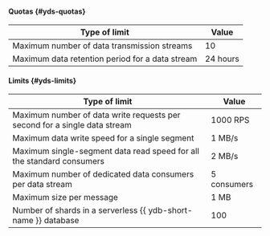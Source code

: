 #### Quotas {#yds-quotas}

| Type of limit | Value |
--- | ---
| Maximum number of data transmission streams | 10 |
| Maximum data retention period for a data stream | 24 hours |

#### Limits {#yds-limits}

| Type of limit | Value |
--- | ---
| Maximum number of data write requests per second for a single data stream | 1000 RPS |
| Maximum data write speed for a single segment | 1 MB/s |
| Maximum single-segment data read speed for all the standard consumers | 2 MB/s |
| Maximum number of dedicated data consumers per data stream | 5 consumers |
| Maximum size per message | 1 MB |
| Number of shards in a serverless {{ ydb-short-name }} database | 100 |